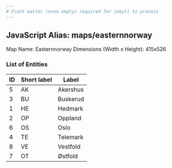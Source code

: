 ```yaml
---
# Front matter (even empty) required for Jekyll to process
---
```


## JavaScript Alias: maps/easternnorway

Map Name: Easternnorway
Dimensions (Width x Height): 415x526





### List of Entities

ID | Short label | Label
---|---|---|
5|AK|Akershus
3|BU|Buskerud
1|HE|Hedmark
2|OP|Oppland
6|OS|Oslo
4|TE|Telemark
8|VE|Vestfold
7|OT|Østfold

